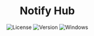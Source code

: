 <div id="title" align="center">
  <h1>Notify Hub</h1>
</div>

<div id="badges" align="center">
  
  ![License](https://img.shields.io/github/license/georgejrdev/Notify-Hub.svg)
  ![Version](https://img.shields.io/badge/version-0.0.1-53918E.svg)
  ![Windows](https://img.shields.io/badge/made%20in-java-AD6845.svg)

</div>

<br>
<br>
